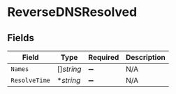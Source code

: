 # ReverseDNSResolved


## Fields

| Field              | Type               | Required           | Description        |
| ------------------ | ------------------ | ------------------ | ------------------ |
| `Names`            | []*string*         | :heavy_minus_sign: | N/A                |
| `ResolveTime`      | **string*          | :heavy_minus_sign: | N/A                |